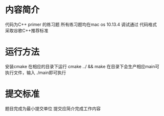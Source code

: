 # 内容简介
代码为C++ primer 的练习题
所有练习题均在mac os 10.13.4 调试通过
代码格式采取谷歌C++推荐标准

# 运行方法
安装cmake
在相应的目录下运行 cmake ../ && make
在目录下会生产相应main可执行文件，输入 ./main即可执行

# 提交标准
题目完成为最小提交单位
提交应简介完成工作内容

